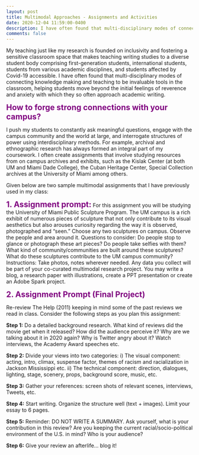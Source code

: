 ```yaml
---
layout: post
title: Multimodal Approaches - Assignments and Activities
date: 2020-12-04 11:59:00-0400
description: I have often found that multi-disciplinary modes of connecting knowledge making and teaching to be invaluable tools in the classroom, helping students move beyond the initial feelings of reverence and anxiety with which they so often approach academic writing.
comments: false
---
```


My teaching just like my research is founded on inclusivity and fostering a sensitive classroom space that makes teaching writing studies to a diverse student body comprising first-generation students, international students, students from various academic disciplines, and students affected by Covid-19 accessible. I have often found that multi-disciplinary modes of connecting knowledge making and teaching to be invaluable tools in the classroom, helping students move beyond the initial feelings of reverence and anxiety with which they so often approach academic writing.

<span style="color:purple; font-size:1.5em">**How to forge strong connections with your campus?**</span>

I push my students to constantly ask meaningful questions, engage with the campus community and the world at large, and interrogate structures of power using interdisciplinary methods. For example, archival and ethnographic research has always formed an integral part of my coursework. I often create assignments that involve studying resources from on campus archives and exhibits, such as the Kislak Center (at both UM and Miami Dade College), the Cuban Heritage Center, Special Collection archives at the University of Miami among others. 

Given below are two sample multimodal assignments that I have previously used in my class: 

<span style="color:purple; font-size:1.5em">**1. Assignment prompt:**</span>
For this assignment you will be studying the University of Miami Public Sculpture Program.
The UM campus is a rich exhibit of numerous pieces of sculpture that not only contribute to its visual aesthetics but also arouses curiosity regarding the way it is observed, photographed and “seen.” Choose any two sculptures on campus. Observe the people and area around it. 
Questions to consider: Do people stop to glance or photograph these art pieces? Do people take selfies with them? What kind of community/communities are built around these sculptures? What do these sculptures contribute to the UM campus community? 
Instructions: Take photos, notes wherever needed. Any data you collect will be part of your co-curated multimodal research project. You may write a blog, a research paper with illustrations, create a PPT presentation or create an Adobe Spark project. 

<span style="color:purple; font-size:1.5em">**2. Assignment Prompt (Final Project)**</span>

Re-review The Help (2011) keeping in mind some of the past reviews we read in class. Consider the following steps as you plan this assignment:

**Step 1:** Do a detailed background research. What kind of reviews did the movie get when it released? How did the audience perceive it? Why are we talking about it in 2020 again? Why is Twitter angry about it? Watch interviews, the Academy Award speeches etc.

**Step 2:** Divide your views into two categories: 
i)	The visual component: acting, intro, climax, suspense factor, themes of racism and racialization in Jackson Mississippi etc.
ii)	The technical component: direction, dialogues, lighting, stage, scenery, props, background score, music, etc. 

**Step 3:** Gather your references: screen shots of relevant scenes, interviews, Tweets, etc. 

**Step 4:** Start writing. Organize the structure well (text + images). Limit your essay to 6 pages.

**Step 5:** Reminder: DO NOT WRITE A SUMMARY. Ask yourself, what is your contribution in this review? Are you keeping the current racial/socio-political environment of the U.S. in mind? Who is your audience? 

**Step 6:** Give your review an afterlife... blog it!
